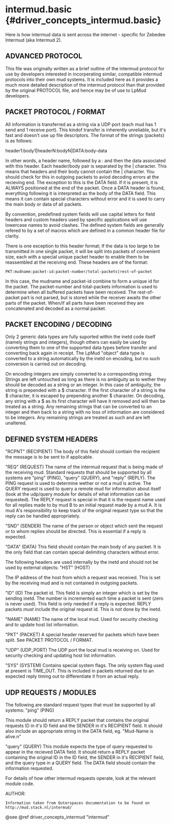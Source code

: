 intermud.basic {#driver_concepts_intermud.basic}
================================================
Here is how intermud data is sent across the internet - specific for Zebedee Intermud (aka Intermud 2).

## ADVANCED PROTOCOL #

This file was originally written as a brief outline of the intermud protocol for use by developers interested in incorperating similar, compatible intermud protocols into their own mud systems. It is included here as it provides a much more detailed description of the intermud protocol than that provided by the original PROTOCOL file, and hence may be of use to LpMud developers.

## PACKET PROTOCOL / FORMAT #

All information is transferred as a string via a UDP port (each mud has 1 send and 1 receive port). This kindof transfer is inherently unreliable, but it's fast and doesn't use up file descriptors. The format of the strings (packets) is as follows:

header1:body1|headerN:bodyN|DATA:body-data

In other words, a header name, followed by a : and then the data associated with this header. Each header/body pair is separated by the | character. This means that headers and their body cannot contain the | character. You should check for this in outgoing packets to aviod decoding errors at the recieving end. The exception to this is the DATA field. If it is present, it is ALWAYS positioned at the end of the packet. Once a DATA header is found, everything following it is interpreted as the body of the DATA field. This means it can contain special characters without error and it is used to carry the main body or data of all packets.

By convention, predefined system fields will use capital letters for field headers and custom headers used by specific applications will use lowercase names to avoid clashes. The defined system fields are generally refered to by a set of macros which are defined in a common header file for clarity.

There is one exception to this header format; If the data is too large to be transmitted in one single packet, it will be split into packets of convenient size, each with a special unique packet header to enable them to be reassembled at the receiving end. These headers are of the format:

~~~{.c}
PKT:mudname:packet-id:packet-number/total-packets|rest-of-packet

~~~
In this case, the mudname and packet-id combine to form a unique id for the packet. The packet-number and total-packets information is used to determine when all buffered packets have been received. The rest-of-packet part is not parsed, but is stored while the receiver awaits the other parts of the packet. When/if all parts have been received they are concatenated and decoded as a normal packet.

## PACKET ENCODING / DECODING #

Only 2 generic data types are fully suported within the inetd code itself (namely strings and integers), though others can easily be used by converting them to one of the supported data types before transfer and converting back again in receipt. The LpMud "object" data type is converted to a string automatically by the inetd on encoding, but no such conversion is carried out on decoding.

On encoding integers are simply converted to a corresponding string. Strings are left untouched as long as there is no ambiguity as to wether they should be decoded as a string or an integer. In this case of ambiguity, the string is prepended with a $ character. If the first character of a string is the $ character, it is escaped by prepending another $ character. On decoding, any string with a $ as its first character will have it removed and will then be treated as a string. Any remaining strings that can be converted to an integer and then back to a string with no loss of information are considered to be integers. Any remaining strings are treated as such and are left unaltered.

## DEFINED SYSTEM HEADERS #

"RCPNT" (RECIPIENT)
The body of this field should contiain the recipient the message is to be sent to if applicable.

"REQ" (REQUEST)
The name of the intermud request that is being made of the receiving mud. Standard requests that should be supported by all systems are "ping" (PING), "query" (QUERY), and "reply" (REPLY). The PING request is used to determine wether or not a mud is active. The QUERY request is used to query a remote mud for information about itself (look at the udp/query module for details of what information can be requested). The REPLY request is special in that it is the request name used for all replies made to by mud B to an initial request made by a mud A. It is mud A's responsibility to keep track of the original request type so that the reply can be handled appropriately.

"SND" (SENDER)
The name of the person or object which sent the request or to whom replies should be directed. This is essential if a reply is expected.

"DATA" (DATA)
This field should contain the main body of any packet. It is the only field that can contain special delimiting characters without error.

The following headers are used internally by the inetd and should not be used by external objects:
"HST" (HOST)

The IP address of the host from which a request was received. This is set by the receiving mud and is not contained in outgoing packets.

"ID" (ID)
The packet id. This field is simply an integer which is set by the sending inetd. The number is incremented each time a packet is sent (zero is never used). This field is only needed if a reply is expected. REPLY packets _must_ include the original request id. This is _not_ done by the inetd.

"NAME" (NAME)
The name of the local mud. Used for security checking and to update host list information.

"PKT" (PACKET)
A special header reserved for packets which have been split. See PACKET PROTOCOL / FORMAT.

"UDP" (UDP_PORT)
The UDP port the local mud is receiving on. Used for security checking and updating host list information.

"SYS" (SYSTEM)
Contains special system flags. The only system flag used at present is TIME_OUT. This is included in packets returned due to an expected reply timing out to differentiate it from an actual reply.

## UDP REQUESTS / MODULES #

The following are standard request types that must be supported by all systems:
"ping" (PING)

This module should return a REPLY packet that contains the original requests ID in it's ID field and the SENDER in it's RECIPIENT field. It should also include an appropriate string in the DATA field, eg. "Mud-Name is alive.n"

"query" (QUERY)
This module expects the type of query requested to appear in the recieved DATA field. It should return a REPLY packet containing the original ID in the ID field, the SENDER in it's RECIPIENT field, and the query type in a QUERY field. The DATA field should contain the information requested.

For details of how other intermud requests operate, look at the relevant module code.

AUTHOR:

~~~{.c}
Information taken from Outerspaces documentation to be found on http://mud.stack.nl/intermud/

~~~

@see @ref driver_concepts_intermud "intermud"
